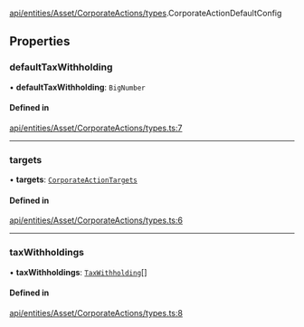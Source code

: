 [api/entities/Asset/CorporateActions/types](../../../../../../Modules/API/Entities/Asset/CorporateActions/Types.md).CorporateActionDefaultConfig

## Properties

### defaultTaxWithholding

• **defaultTaxWithholding**: `BigNumber`

#### Defined in

[api/entities/Asset/CorporateActions/types.ts:7](https://github.com/PolymeshAssociation/polymesh-sdk/blob/15be87e8/src/api/entities/Asset/CorporateActions/types.ts#L7)

___

### targets

• **targets**: [`CorporateActionTargets`](../../../CorporateActionBase/Types/CorporateActionTargets.md)

#### Defined in

[api/entities/Asset/CorporateActions/types.ts:6](https://github.com/PolymeshAssociation/polymesh-sdk/blob/15be87e8/src/api/entities/Asset/CorporateActions/types.ts#L6)

___

### taxWithholdings

• **taxWithholdings**: [`TaxWithholding`](../../../CorporateActionBase/Types/TaxWithholding.md)[]

#### Defined in

[api/entities/Asset/CorporateActions/types.ts:8](https://github.com/PolymeshAssociation/polymesh-sdk/blob/15be87e8/src/api/entities/Asset/CorporateActions/types.ts#L8)
